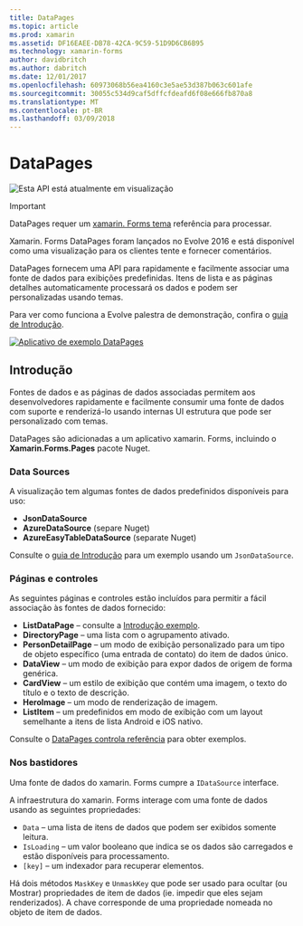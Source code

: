 ```yaml
---
title: DataPages
ms.topic: article
ms.prod: xamarin
ms.assetid: DF16EAEE-DB78-42CA-9C59-51D9D6CB6B95
ms.technology: xamarin-forms
author: davidbritch
ms.author: dabritch
ms.date: 12/01/2017
ms.openlocfilehash: 60973068b56ea4160c3e5ae53d387b063c601afe
ms.sourcegitcommit: 30055c534d9caf5dffcfdeafd6f08e666fb870a8
ms.translationtype: MT
ms.contentlocale: pt-BR
ms.lasthandoff: 03/09/2018
---
```

# <a name="datapages"></a>DataPages

![](~/media/shared/preview.png "Esta API está atualmente em visualização")

> [!IMPORTANT]
> DataPages requer um [xamarin. Forms tema](~/xamarin-forms/user-interface/themes/index.md) referência para processar.

Xamarin. Forms DataPages foram lançados no Evolve 2016 e está disponível como uma visualização para os clientes tente e fornecer comentários.

DataPages fornecem uma API para rapidamente e facilmente associar uma fonte de dados para exibições predefinidas. Itens de lista e as páginas detalhes automaticamente processará os dados e podem ser personalizadas usando temas.

Para ver como funciona a Evolve palestra de demonstração, confira o [guia de Introdução](get-started.md).

[![](images/demo-sml.png "Aplicativo de exemplo DataPages")](images/demo.png#lightbox "DataPages exemplo de aplicativo")

## <a name="introduction"></a>Introdução

Fontes de dados e as páginas de dados associadas permitem aos desenvolvedores rapidamente e facilmente consumir uma fonte de dados com suporte e renderizá-lo usando internas UI estrutura que pode ser personalizado com temas.

DataPages são adicionadas a um aplicativo xamarin. Forms, incluindo o **Xamarin.Forms.Pages** pacote Nuget.

### <a name="data-sources"></a>Data Sources

A visualização tem algumas fontes de dados predefinidos disponíveis para uso:

* **JsonDataSource**
* **AzureDataSource** (separe Nuget)
* **AzureEasyTableDataSource** (separate Nuget)

Consulte o [guia de Introdução](get-started.md) para um exemplo usando um `JsonDataSource`.


### <a name="pages--controls"></a>Páginas e controles

As seguintes páginas e controles estão incluídos para permitir a fácil associação às fontes de dados fornecido:

* **ListDataPage** – consulte a [Introdução exemplo](get-started.md).
* **DirectoryPage** – uma lista com o agrupamento ativado.
* **PersonDetailPage** – um modo de exibição personalizado para um tipo de objeto específico (uma entrada de contato) do item de dados único.
* **DataView** – um modo de exibição para expor dados de origem de forma genérica.
* **CardView** – um estilo de exibição que contém uma imagem, o texto do título e o texto de descrição.
* **HeroImage** – um modo de renderização de imagem.
* **ListItem** – um predefinidos em modo de exibição com um layout semelhante a itens de lista Android e iOS nativo.

Consulte o [DataPages controla referência](controls.md) para obter exemplos.



### <a name="under-the-hood"></a>Nos bastidores

Uma fonte de dados do xamarin. Forms cumpre a `IDataSource` interface.

A infraestrutura do xamarin. Forms interage com uma fonte de dados usando as seguintes propriedades:

* `Data` – uma lista de itens de dados que podem ser exibidos somente leitura.
* `IsLoading` – um valor booleano que indica se os dados são carregados e estão disponíveis para processamento.
* `[key]` – um indexador para recuperar elementos.

Há dois métodos `MaskKey` e `UnmaskKey` que pode ser usado para ocultar (ou Mostrar) propriedades de item de dados (ie. impedir que eles sejam renderizados).
A chave corresponde de uma propriedade nomeada no objeto de item de dados.

